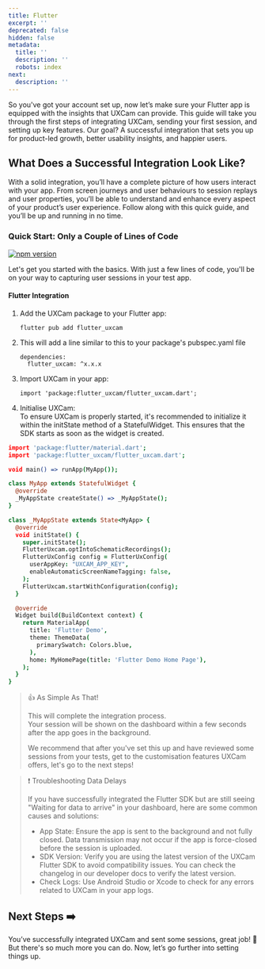 ```yaml
---
title: Flutter
excerpt: ''
deprecated: false
hidden: false
metadata:
  title: ''
  description: ''
  robots: index
next:
  description: ''
---
```

So you've got your account set up, now let’s make sure your Flutter app is equipped with the insights that UXCam can provide. This guide will take you through the first steps of integrating UXCam, sending your first session, and setting up key features. Our goal? A successful integration that sets you up for product-led growth, better usability insights, and happier users.

## What Does a Successful Integration Look Like?

With a solid integration, you’ll have a complete picture of how users interact with your app. From screen journeys and user behaviours to session replays and user properties, you’ll be able to understand and enhance every aspect of your product’s user experience. Follow along with this quick guide, and you’ll be up and running in no time.

### Quick Start: Only a Couple of Lines of Code

[![npm version](https://img.shields.io/pub/v/flutter_uxcam)](https://pub.dev/packages/flutter_uxcam)

Let's get you started with the basics. With just a few lines of code, you'll be on your way to capturing user sessions in your test app.

#### Flutter Integration

1. Add the UXCam package to your Flutter app:
   <pre><code class="language-objectivec">flutter pub add flutter_uxcam</code></pre>

2. This will add a line similar to this to your package's pubspec.yaml file
   <pre><code class="language-objectivec">dependencies:
     flutter_uxcam: ^x.x.x
   </code></pre>

3. Import UXCam in your app:
   <pre><code class="language-objectivec">import 'package:flutter_uxcam/flutter_uxcam.dart';</code></pre>

4. Initialise UXCam:  
   To ensure UXCam is properly started, it's recommended to initialize it within the initState method of a StatefulWidget. This ensures that the SDK starts as soon as the widget is created.

```coffeescript Flutter
import 'package:flutter/material.dart';
import 'package:flutter_uxcam/flutter_uxcam.dart';

void main() => runApp(MyApp());

class MyApp extends StatefulWidget {
  @override
  _MyAppState createState() => _MyAppState();
}

class _MyAppState extends State<MyApp> {
  @override
  void initState() {
    super.initState();
    FlutterUxcam.optIntoSchematicRecordings();
    FlutterUxConfig config = FlutterUxConfig(
      userAppKey: "UXCAM_APP_KEY",
      enableAutomaticScreenNameTagging: false,
    );
    FlutterUxcam.startWithConfiguration(config);
  }

  @override
  Widget build(BuildContext context) {
    return MaterialApp(
      title: 'Flutter Demo',
      theme: ThemeData(
        primarySwatch: Colors.blue,
      ),
      home: MyHomePage(title: 'Flutter Demo Home Page'),
    );
  }
}
```

> 👍 As Simple As That!
> 
> This will complete the integration process.  
> Your session will be shown on the dashboard within a few seconds after the app goes in the background. 
> 
> We recommend that after you've set this up and have reviewed some sessions from your tests, get to the customisation features UXCam offers, let's go to the next steps!

> ❗️ Troubleshooting Data Delays
> 
> If you have successfully integrated the Flutter SDK but are still seeing "Waiting for data to arrive" in your dashboard, here are some common causes and solutions:
> 
> - App State: Ensure the app is sent to the background and not fully closed. Data transmission may not occur if the app is force-closed before the session is uploaded.
> - SDK Version: Verify you are using the latest version of the UXCam Flutter SDK to avoid compatibility issues. You can check the changelog in our developer docs to verify the latest version. 
> - Check Logs: Use Android Studio or Xcode to check for any errors related to UXCam in your app logs.

## Next Steps ➡️

You’ve successfully integrated UXCam and sent some sessions, great job! 🎉  But there's so much more you can do. Now, let’s go further into setting things up.